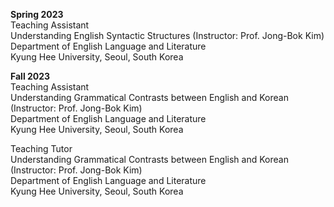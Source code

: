 **Spring 2023** </br>
Teaching Assistant \
Understanding English Syntactic Structures (Instructor: Prof. Jong-Bok Kim)\
Department of English Language and Literature\
Kyung Hee University, Seoul, South Korea

**Fall 2023** \
Teaching Assistant \
Understanding Grammatical Contrasts between English and Korean (Instructor: Prof. Jong-Bok Kim)\
Department of English Language and Literature\
Kyung Hee University, Seoul, South Korea

Teaching Tutor \
Understanding Grammatical Contrasts between English and Korean (Instructor: Prof. Jong-Bok Kim)\
Department of English Language and Literature\
Kyung Hee University, Seoul, South Korea


